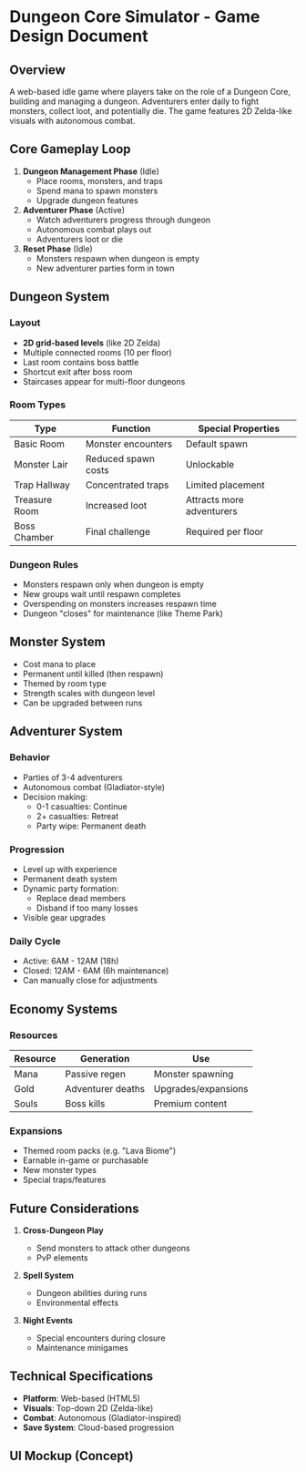# Dungeon Core Simulator - Game Design Document

## Overview
A web-based idle game where players take on the role of a Dungeon Core, building and managing a dungeon. Adventurers enter daily to fight monsters, collect loot, and potentially die. The game features 2D Zelda-like visuals with autonomous combat.

## Core Gameplay Loop
1. **Dungeon Management Phase** (Idle)
   - Place rooms, monsters, and traps
   - Spend mana to spawn monsters
   - Upgrade dungeon features
2. **Adventurer Phase** (Active)
   - Watch adventurers progress through dungeon
   - Autonomous combat plays out
   - Adventurers loot or die
3. **Reset Phase** (Idle)
   - Monsters respawn when dungeon is empty
   - New adventurer parties form in town

## Dungeon System
### Layout
- **2D grid-based levels** (like 2D Zelda)
- Multiple connected rooms (10 per floor)
- Last room contains boss battle
- Shortcut exit after boss room
- Staircases appear for multi-floor dungeons

### Room Types
| Type | Function | Special Properties |
|------|----------|---------------------|
| Basic Room | Monster encounters | Default spawn |
| Monster Lair | Reduced spawn costs | Unlockable |
| Trap Hallway | Concentrated traps | Limited placement |
| Treasure Room | Increased loot | Attracts more adventurers |
| Boss Chamber | Final challenge | Required per floor |

### Dungeon Rules
- Monsters respawn only when dungeon is empty
- New groups wait until respawn completes
- Overspending on monsters increases respawn time
- Dungeon "closes" for maintenance (like Theme Park)

## Monster System
- Cost mana to place
- Permanent until killed (then respawn)
- Themed by room type
- Strength scales with dungeon level
- Can be upgraded between runs

## Adventurer System
### Behavior
- Parties of 3-4 adventurers
- Autonomous combat (Gladiator-style)
- Decision making:
  - 0-1 casualties: Continue
  - 2+ casualties: Retreat
  - Party wipe: Permanent death

### Progression
- Level up with experience
- Permanent death system
- Dynamic party formation:
  - Replace dead members
  - Disband if too many losses
- Visible gear upgrades

### Daily Cycle
- Active: 6AM - 12AM (18h)
- Closed: 12AM - 6AM (6h maintenance)
- Can manually close for adjustments

## Economy Systems
### Resources
| Resource | Generation | Use |
|----------|------------|-----|
| Mana | Passive regen | Monster spawning |
| Gold | Adventurer deaths | Upgrades/expansions |
| Souls | Boss kills | Premium content |

### Expansions
- Themed room packs (e.g. "Lava Biome")
- Earnable in-game or purchasable
- New monster types
- Special traps/features

## Future Considerations
1. **Cross-Dungeon Play**
   - Send monsters to attack other dungeons
   - PvP elements

2. **Spell System**
   - Dungeon abilities during runs
   - Environmental effects

3. **Night Events**
   - Special encounters during closure
   - Maintenance minigames

## Technical Specifications
- **Platform**: Web-based (HTML5)
- **Visuals**: Top-down 2D (Zelda-like)
- **Combat**: Autonomous (Gladiator-inspired)
- **Save System**: Cloud-based progression

## UI Mockup (Concept)
